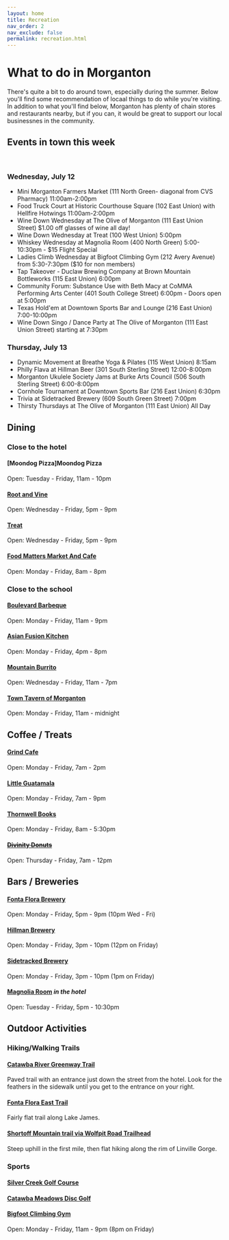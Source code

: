 ```yaml
---
layout: home
title: Recreation
nav_order: 2
nav_exclude: false
permalink: recreation.html
---
```


# What to do in Morganton

There's quite a bit to do around town, especially during the summer. Below you'll find some recommendation of locaal things to do while you're visiting. In addition to what you'll find below, Morganton has plenty of chain stores and restaurants nearby, but if you can, it would be great to support our local businessnes in the community.

## Events in town this week
﻿
### Wednesday, July 12

- Mini Morganton Farmers Market (111 North Green- diagonal from CVS Pharmacy) 11:00am-2:00pm
- Food Truck Court at Historic Courthouse Square (102 East Union) with Hellfire Hotwings 11:00am-2:00pm
- Wine Down Wednesday at The Olive of Morganton (111 East Union Street) $1.00 off glasses of wine all day!
- Wine Down Wednesday at Treat (100 West Union) 5:00pm
- Whiskey Wednesday at Magnolia Room (400 North Green) 5:00-10:30pm - $15 Flight Special
- Ladies Climb Wednesday at Bigfoot Climbing Gym (212 Avery Avenue) from 5:30-7:30pm ($10 for non members)
- Tap Takeover - Duclaw Brewing Company at Brown Mountain Bottleworks (115 East Union) 6:00pm
- Community Forum: Substance Use with Beth Macy at CoMMA Performing Arts Center (401 South College Street) 6:00pm - Doors open at 5:00pm
- Texas Hold'em at Downtown Sports Bar and Lounge (216 East Union) 7:00-10:00pm
- Wine Down Singo / Dance Party at The Olive of Morganton (111 East Union Street) starting at 7:30pm

### Thursday, July 13

- Dynamic Movement at Breathe Yoga & Pilates (115 West Union) 8:15am
- Philly Flava at Hillman Beer (301 South Sterling Street) 12:00-8:00pm
- Morganton Ukulele Society Jams at Burke Arts Council (506 South Sterling Street) 6:00-8:00pm
- Cornhole Tournament at Downtown Sports Bar (216 East Union) 6:30pm
- Trivia at Sidetracked Brewery (609 South Green Street) 7:00pm
- Thirsty Thursdays at The Olive of Morganton (111 East Union) All Day

## Dining

### Close to the hotel

#### **[Moondog Pizza]Moondog Pizza**
Open: Tuesday - Friday, 11am - 10pm

#### **[Root and Vine](http://rootandvinerestaurant.com/)**
Open: Wednesday - Friday, 5pm - 9pm

#### **[Treat](https://www.treatnc.com/)**
Open: Wednesday - Friday, 5pm - 9pm

#### **[Food Matters Market And Cafe](https://www.foodmattersmarket.com/)**
Open: Monday - Friday, 8am - 8pm

### Close to the school

#### **[Boulevard Barbeque](https://www.boulevardbarbeque.com/)**
Open: Monday - Friday, 11am - 9pm

#### **[Asian Fusion Kitchen](https://www.facebook.com/AsianFusionKitchen/)**
Open: Monday - Friday, 4pm - 8pm

#### **[Mountain Burrito](https://www.mountainburritonc.com/)**
Open: Wednesday - Friday, 11am - 7pm

#### **[Town Tavern of Morganton](https://towntavernmorg.com/)**
Open: Monday - Friday, 11am - midnight

## Coffee / Treats

#### **[Grind Cafe](https://places.singleplatform.com/the-grind-cafe-3/menu?ref=google)**
Open: Monday - Friday, 7am - 2pm

#### **[Little Guatamala](https://www.littleguatemala.com/)**
Open: Monday - Friday, 7am - 9pm

#### **[Thornwell Books](http://www.thornwellbooks.com/)**
Open: Monday - Friday, 8am - 5:30pm

#### ~~[Divinity Donuts](https://www.divinitydonutsandbakery.com/)~~
Open: Thursday - Friday, 7am - 12pm

## Bars / Breweries

#### **[Fonta Flora Brewery](http://www.fontaflora.com/)**
Open: Monday - Friday, 5pm - 9pm (10pm Wed - Fri)

#### **[Hillman Brewery](http://www.hillmanbeer.com/)**
Open: Monday - Friday, 3pm - 10pm (12pm on Friday)

#### **[Sidetracked Brewery](https://www.sidetrackedbrew.com/)**
Open: Monday - Friday, 3pm - 10pm (1pm on Friday)

#### **[Magnolia Room](http://www.themagroom.com/)** *in the hotel*
Open: Tuesday - Friday, 5pm - 10:30pm

## Outdoor Activities

### Hiking/Walking Trails

#### **[Catawba River Greenway Trail](https://goo.gl/maps/xZUW7iemjLcWNe549)**
Paved trail with an entrance just down the street from the hotel. Look for the feathers in the sidewalk until you get to the entrance on your right.

#### **[Fonta Flora East Trail](https://www.alltrails.com/explore/trail/us/north-carolina/fonta-flora-trail)**
Fairly flat trail along Lake James.

#### **[Shortoff Mountain trail via Wolfpit Road Trailhead](https://www.alltrails.com/explore/trail/us/north-carolina/shortoff-mountain)**
Steep uphill in the first mile, then flat hiking along the rim of Linville Gorge.

### Sports

#### **[Silver Creek Golf Course](https://screekgolf.com/)**

#### **[Catawba Meadows Disc Golf](https://goo.gl/maps/sGv2SRjG9wXfhtbW8)**

#### **[Bigfoot Climbing Gym](https://www.bigfootclimbinggym.com/)**
Open: Monday - Friday, 11am - 9pm (8pm on Friday)
